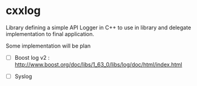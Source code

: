 # cxxlog
Library defining a simple API Logger in C++ to use in library and delegate implementation to final application.

Some implementation will be plan

 - [ ] Boost log v2 : http://www.boost.org/doc/libs/1_63_0/libs/log/doc/html/index.html
 - [ ] Syslog 

